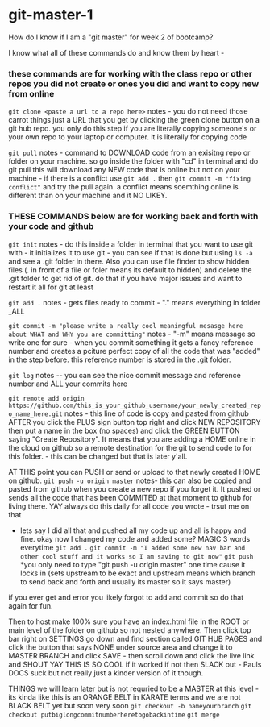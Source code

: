 # git-master-1


How do I know if I am a "git master" for week 2 of bootcamp? <br/>

I know what all of these commands do and know them by heart -


### these commands are for working with the class repo or other repos you did not create or ones you did and want to copy new from online
`git clone <paste a url to a repo here>` 
notes - you do not need those carrot things just a URL that you get by clicking the green clone button on a git hub repo. you only do this step if you are literally copying someone's or your own repo to your laptop or computer. it is literally for copying code 

`git pull` 
notes - command to DOWNLOAD code from an exisitng repo or folder on your machine. so go inside the folder with "cd" in terminal and do git pull this will download any NEW code that is online but not on your machine - if there is a conflict use `git add .` then  `git commit -m "fixing conflict"` and try the pull again. a conflict means soemthing online is different than on your machine and it NO LIKEY.


### THESE COMMANDS below are for working back and forth with your code and github
`git init`
notes - do this inside a folder in terminal that you want to use git with - it initializes it to use git - you can see if that is done but using `ls -a` and see a .git folder in there. Also you can use file finder to show hidden files (. in front of a file or foler means its default to hidden) and delete the .git folder to get rid of git. do that if you have major issues and want to restart it all for git at least

`git add .`
notes - gets files ready to commit - "." means everything in folder _ALL

`git commit -m "please write a really cool meaningful mesasge here about WHAT and WHY you are committing"` 
notes - "-m" means message so write one for sure - when you commit something it gets a fancy reference number and creates a pciture perfect copy of all the code that was "added" in the step before. this reference number is stored in the .git folder.

`git log` 
notes -- you can see the nice commit message and reference number and ALL your commits here

`git remote add origin https://github.com/this_is_your_github_username/your_newly_created_repo_name_here.git`
notes - this line of code is copy and pasted from github AFTER you click the PLUS sign button top right and click NEW REPOSITORY then put a name in the box (no spaces) and click the GREEN BUTTON saying "Create Repository". It means that you are adding a HOME online in the cloud on github so a remote destination for the git to send code to for this folder. - this can be changed but that is later y'all.

AT THIS point you can PUSH or send or upload to that newly created HOME on github. 
`git push -u origin master` 
notes- this can also be copied and pasted from github when you create a new repo if you forget it. It pushed or sends all the code that has been COMMITED at that moment to github for living there. YAY always do this daily for all code you wrote - trsut me on that 

- lets say I did all that and pushed all my code up and all is happy and fine. okay now I changed my code and added some?
MAGIC 3 words everytime 
`git add .`
`git commit -m "I added some new nav bar and other cool stuff and it works so I am saving to git now"`
`git push`  *you only need to type "git push -u origin master" one time cause it locks in (sets upstream to be exact and upstream means which branch to send back and forth and usually its master so it says master)

if you ever get and error you likely forgot to add and commit so do that again for fun.  

Then to host make 100% sure you have an index.html file in the ROOT or main level of the folder on github so not nested anywhere. Then click top bar right on SETTINGS go down and find section called GIT HUB PAGES and click the button that says NONE under source area and change it to MASTER BRANCH and click SAVE - then scroll down and click the live link and SHOUT YAY THIS IS SO COOL if it worked if not then SLACK out - Pauls DOCS suck but not really just a kinder version of it though. 


THINGS we will learn later but is not requried to be a MASTER at this level - its kinda like this is an ORANGE BELT in KARATE terms and we are not BLACK BELT yet but soon very soon
`git checkout -b nameyourbranch`
`git checkout putbiglongcommitnumberheretogobackintime`
`git merge`

